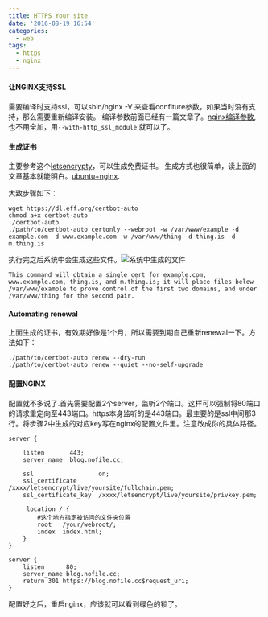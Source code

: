 ```yaml
---
title: HTTPS Your site
date: '2016-08-19 16:54'
categories:
  - web
tags:
  - https
  - nginx
---
```

#### 让NGINX支持SSL
需要编译时支持ssl，可以sbin/nginx -V 来查看confiture参数，如果当时没有支持，那么需要重新编译安装。 编译参数前面已经有一篇文章了。[nginx编译参数](https://blog.nofile.cc/posts/nginx/2016/08/17/note-ng.html),也不用全加，用`--with-http_ssl_module` 就可以了。

#### 生成证书
主要参考这个[letsencrypty](https://letsencrypt.org/getting-started/)，可以生成免费证书。 生成方式也很简单，读上面的文章基本就能明白。[ubuntu+nginx](https://certbot.eff.org/#ubuntutrusty-nginx).

大致步骤如下：

```
wget https://dl.eff.org/certbot-auto
chmod a+x certbot-auto
./certbot-auto
./path/to/certbot-auto certonly --webroot -w /var/www/example -d example.com -d www.example.com -w /var/www/thing -d thing.is -d m.thing.is
```
执行完之后系统中会生成这些文件。![系统中生成的文件](https://img.nofile.cc/cert.jpg)

	This command will obtain a single cert for example.com, www.example.com, thing.is, and m.thing.is; it will place files below /var/www/example to prove control of the first two domains, and under /var/www/thing for the second pair.




#### Automating renewal

上面生成的证书，有效期好像是1个月，所以需要到期自己重新renewal一下。方法如下：

```
./path/to/certbot-auto renew --dry-run
./path/to/certbot-auto renew --quiet --no-self-upgrade
```

#### 配置NGINX

配置就不多说了.首先需要配置2个server，监听2个端口。这样可以强制将80端口的请求重定向至443端口。https本身监听的是443端口。最主要的是ssl中间那3行。将步骤2中生成的对应key写在nginx的配置文件里。注意改成你的具体路径。

```
server {

    listen       443;
    server_name  blog.nofile.cc;

    ssl                  on;
    ssl_certificate      /xxxx/letsencrypt/live/yoursite/fullchain.pem;
    ssl_certificate_key  /xxxx/letsencrypt/live/yoursite/privkey.pem;
   
     location / {
        #这个地方指定被访问的文件夹位置
        root   /your/webroot/;
        index  index.html;
    }
}

server {
    listen      80;
    server_name blog.nofile.cc;
    return 301 https://blog.nofile.cc$request_uri;  
}
```

配置好之后，重启nginx，应该就可以看到绿色的锁了。

